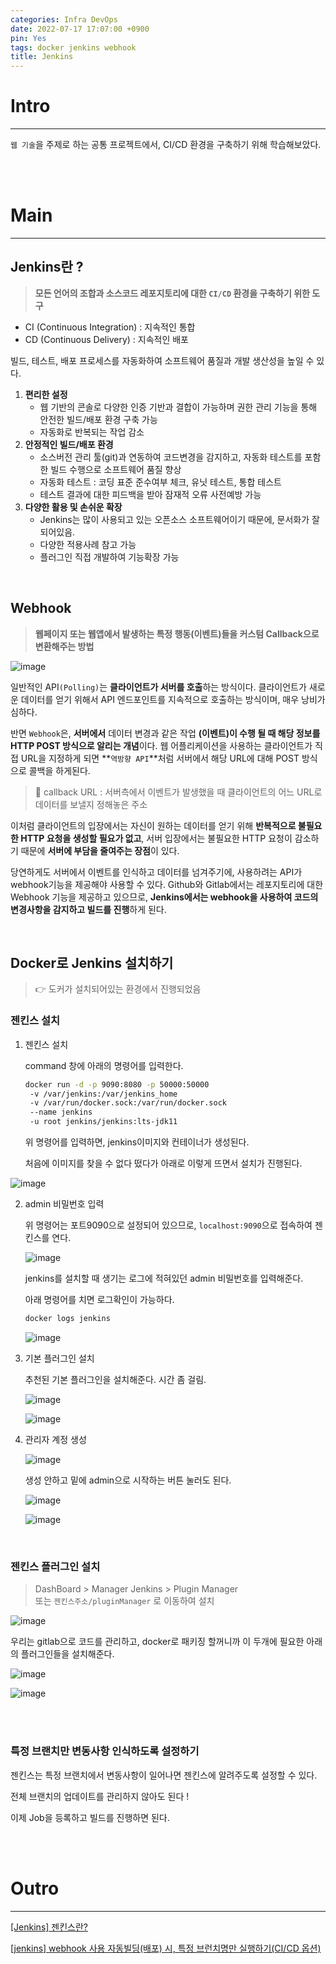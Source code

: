 ```yaml
---
categories: Infra DevOps
date: 2022-07-17 17:07:00 +0900
pin: Yes
tags: docker jenkins webhook
title: Jenkins
---
```


# Intro

---

`웹 기술`을 주제로 하는 공통 프로젝트에서, CI/CD 환경을 구축하기 위해 학습해보았다.

<br>
<br>

# Main

---

## Jenkins란 ?

> **모든 언어의 조합과 소스코드 레포지토리에 대한 `CI/CD` 환경을 구축하기 위한 도구**

- CI (Continuous Integration) : 지속적인 통합
- CD (Continuous Delivery) : 지속적인 배포

빌드, 테스트, 배포 프로세스를 자동화하여 소프트웨어 품질과 개발 생산성을 높일 수 있다.

1. **편리한 설정**
   - 웹 기반의 콘솔로 다양한 인증 기반과 결합이 가능하며 권한 관리 기능을 통해 안전한 빌드/배포 환경 구축 가능
   - 자동화로 반복되는 작업 감소
2. **안정적인 빌드/배포 환경**
   - 소스버전 관리 툴(git)과 연동하여 코드변경을 감지하고, 자동화 테스트를 포함한 빌드 수행으로 소프트웨어 품질 향상
   - 자동화 테스트 : 코딩 표준 준수여부 체크, 유닛 테스트, 통합 테스트
   - 테스트 결과에 대한 피드백을 받아 잠재적 오류 사전예방 가능
3. **다양한 활용 및 손쉬운 확장**
   - Jenkins는 많이 사용되고 있는 오픈소스 소프트웨어이기 때문에, 문서화가 잘 되어있음.
   - 다양한 적용사례 참고 가능
   - 플러그인 직접 개발하여 기능확장 가능

<br>

## Webhook

> **웹페이지 또는 웹앱에서 발생하는 특정 행동(이벤트)들을 커스텀 Callback으로 변환해주는 방법**

![image](https://user-images.githubusercontent.com/80896077/227080984-0b2be926-6cf0-41cc-af64-8d0dcdbf5b43.png)

일반적인 API`(Polling)`는 **클라이언트가 서버를 호출**하는 방식이다. 클라이언트가 새로운 데이터를 얻기 위해서 API 엔드포인트를 지속적으로 호출하는 방식이며, 매우 낭비가 심하다.

반면 `Webhook`은, **서버에서** 데이터 변경과 같은 작업 **(이벤트)이 수행 될 때 해당 정보를 HTTP POST 방식으로 알리는 개념**이다. 웹 어플리케이션을 사용하는 클라이언트가 직접 URL을 지정하게 되면 **`역방향 API`**처럼 서버에서 해당 URL에 대해 POST 방식으로 콜백을 하게된다.

> 📌 callback URL : 서버측에서 이벤트가 발생했을 때 클라이언트의 어느 URL로 데이터를 보낼지 정해놓은 주소

이처럼 클라이언트의 입장에서는 자신이 원하는 데이터를 얻기 위해 **반복적으로 불필요한 HTTP 요청을 생성할 필요가 없고**, 서버 입장에서는 불필요한 HTTP 요청이 감소하기 때문에 **서버에 부담을 줄여주는 장점**이 있다.

당연하게도 서버에서 이벤트를 인식하고 데이터를 넘겨주기에, 사용하려는 API가 webhook기능을 제공해야 사용할 수 있다. Github와 Gitlab에서는 레포지토리에 대한 Webhook 기능을 제공하고 있으므로, **Jenkins에서는 webhook을 사용하여 코드의 변경사항을 감지하고 빌드를 진행**하게 된다.

<br>

## Docker로 Jenkins 설치하기

> 👉 도커가 설치되어있는 환경에서 진행되었음

### **젠킨스 설치**

1. 젠킨스 설치

   command 창에 아래의 명령어를 입력한다.

   ```bash
   docker run -d -p 9090:8080 -p 50000:50000
    -v /var/jenkins:/var/jenkins_home
    -v /var/run/docker.sock:/var/run/docker.sock
    --name jenkins
    -u root jenkins/jenkins:lts-jdk11
   ```

   위 명령어를 입력하면, jenkins이미지와 컨테이너가 생성된다.

   처음에 이미지를 찾을 수 없다 떴다가 아래로 이렇게 뜨면서 설치가 진행된다.

![image](https://user-images.githubusercontent.com/80896077/227081034-1e681a91-8447-4c5d-9036-9b8f78eb3ed6.png)

2. admin 비밀번호 입력

   위 명령어는 포트9090으로 설정되어 있으므로, `localhost:9090`으로 접속하여 젠킨스를 연다.

   ![image](https://user-images.githubusercontent.com/80896077/227081049-49a0b9f9-eb5d-4751-a0bb-c739e71ee07f.png)

   jenkins를 설치할 때 생기는 로그에 적혀있던 admin 비밀번호를 입력해준다.

   아래 명령어를 치면 로그확인이 가능하다.

   ```bash
   docker logs jenkins
   ```

   ![image](https://user-images.githubusercontent.com/80896077/227081080-32111a30-c027-4c19-aaac-da8ce18a0147.png)

3. 기본 플러그인 설치

   추천된 기본 플러그인을 설치해준다. 시간 좀 걸림.

   ![image](https://user-images.githubusercontent.com/80896077/227081086-bdea00b2-9913-4829-8be4-c8dfb7feb96b.png)

   ![image](https://user-images.githubusercontent.com/80896077/227081107-5fd0f943-ce56-4f5b-8392-1ab00b1f4f65.png)

4. 관리자 계정 생성

   ![image](https://user-images.githubusercontent.com/80896077/227081120-d5ef56f5-a3ca-4901-9086-49a48f990987.png)

   생성 안하고 밑에 admin으로 시작하는 버튼 눌러도 된다.

   ![image](https://user-images.githubusercontent.com/80896077/227081130-a4848a16-ca57-48cf-9e6e-bf1c85c0fc38.png)

   ![image](https://user-images.githubusercontent.com/80896077/227081146-6da480c8-03ef-4ce6-921e-d45e77b543b7.png)

<br>

### **젠킨스 플러그인 설치**

> DashBoard > Manager Jenkins > Plugin Manager <br>
> 또는 `젠킨스주소/pluginManager` 로 이동하여 설치

![image](https://user-images.githubusercontent.com/80896077/227081158-72c40590-b88b-47b8-aebc-18106c481c00.png)

우리는 gitlab으로 코드를 관리하고, docker로 패키징 할꺼니까 이 두개에 필요한 아래의 플러그인들을 설치해준다.

![image](https://user-images.githubusercontent.com/80896077/227081176-812725b7-aef6-462d-b0d7-bdd2294b4154.png)

![image](https://user-images.githubusercontent.com/80896077/227081204-7821baac-d0f7-4603-9559-d41048c314de.png)

<br>
<br>

### **특정 브랜치만 변동사항 인식하도록 설정하기**

젠킨스는 특정 브랜치에서 변동사항이 일어나면 젠킨스에 알려주도록 설정할 수 있다.

전체 브랜치의 업데이트를 관리하지 않아도 된다 !

이제 Job을 등록하고 빌드를 진행하면 된다.

<br>
<br>

# Outro

---

[[Jenkins] 젠킨스란?](https://narup.tistory.com/179)

[[jenkins] webhook 사용 자동빌딩(배포) 시, 특정 브런치명만 실행하기(CI/CD 옵션)](https://lemontia.tistory.com/1054)
